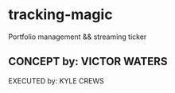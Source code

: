 # tracking-magic
Portfolio management &amp;&amp; streaming ticker

CONCEPT by: VICTOR WATERS
----------------------------------
EXECUTED by: KYLE CREWS
